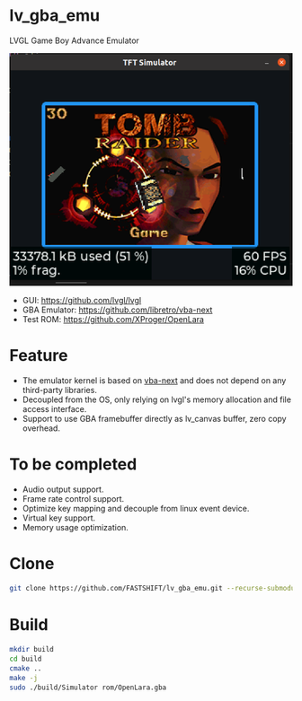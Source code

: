 # lv_gba_emu
LVGL Game Boy Advance Emulator

![image](https://github.com/FASTSHIFT/lv_gba_emu/blob/main/images/lv_gba_emu.png)

* GUI: https://github.com/lvgl/lvgl
* GBA Emulator: https://github.com/libretro/vba-next
* Test ROM: https://github.com/XProger/OpenLara

# Feature
* The emulator kernel is based on [vba-next](https://github.com/libretro/vba-next) and does not depend on any third-party libraries.
* Decoupled from the OS, only relying on lvgl's memory allocation and file access interface.
* Support to use GBA framebuffer directly as lv_canvas buffer, zero copy overhead.

# To be completed
* Audio output support.
* Frame rate control support.
* Optimize key mapping and decouple from linux event device.
* Virtual key support.
* Memory usage optimization.

# Clone
```bash
git clone https://github.com/FASTSHIFT/lv_gba_emu.git --recurse-submodules
```

# Build
```bash
mkdir build
cd build
cmake ..
make -j
sudo ./build/Simulator rom/OpenLara.gba
```
